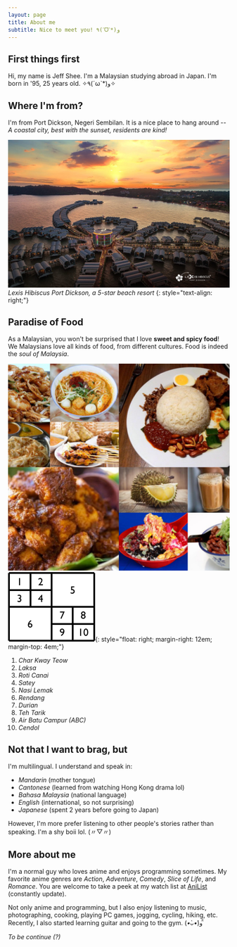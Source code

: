 ```yaml
---
layout: page
title: About me
subtitle: Nice to meet you! ٩(ˊᗜˋ*)و
---
```


## First things first
Hi, my name is Jeff Shee. I'm a Malaysian studying abroad in Japan. I'm born in '95, 25 years old. ✧٩(ˊωˋ*)و✧

## Where I'm from?
I'm from Port Dickson, Negeri Sembilan. It is a nice place to hang around -- *A coastal city, best with the sunset, residents are kind!*

![Lexis Hibiscus Port Dickson, a 5-star beach resort](/assets/img/lexis_hibiscus.jpg)
*Lexis Hibiscus Port Dickson, a 5-star beach resort*
{: style="text-align: right;"}

## Paradise of Food
As a Malaysian, you won't be surprised that I love **sweet and spicy food**! We Malaysians love all kinds of food, from different cultures. Food is indeed the *soul of Malaysia*.

![Malaysia food](/assets/img/food.jpg)
![Malaysia food table](/assets/img/food_table.png){: style="float: right; margin-right: 12em; margin-top: 4em;"}
 1. *Char Kway Teow*
 2. *Laksa*
 3. *Roti Canai*
 4. *Satey*
 5. *Nasi Lemak*
 6. *Rendang*
 7. *Durian*
 8. *Teh Tarik*
 9. *Air Batu Campur (ABC)*
 10. *Cendol*

## Not that I want to brag, but
I'm multilingual. I understand and speak in:
- *Mandarin* (mother tongue)
- *Cantonese* (learned from watching Hong Kong drama lol)
- *Bahasa Malaysia* (national language)
- *English* (international, so not surprising)
- *Japanese* (spent 2 years before going to Japan)

However, I'm more prefer listening to other people's stories rather than speaking. I'm a shy boii lol. (〃▽〃)

## More about me
I'm a normal guy who loves anime and enjoys programming sometimes. My favorite anime genres are *Action*, *Adventure*, *Comedy*, *Slice of Life*, and *Romance*. You are welcome to take a peek at my watch list at [AniList](https://anilist.co/user/jeffshee/
) (constantly update).

Not only anime and programming, but I also enjoy listening to music, photographing, cooking, playing PC games, jogging, cycling, hiking, etc. Recently, I also started learning guitar and going to the gym. (*•̀ᴗ•́*)و ̑̑

*To be continue (?)*